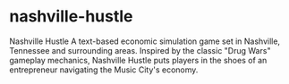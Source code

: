 # nashville-hustle
Nashville Hustle A text-based economic simulation game set in Nashville, Tennessee and surrounding areas. Inspired by the classic "Drug Wars" gameplay mechanics, Nashville Hustle puts players in the shoes of an entrepreneur navigating the Music City's economy.
